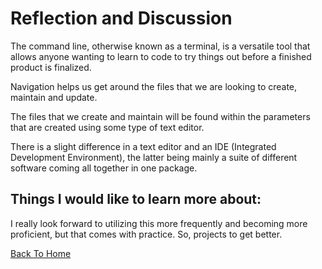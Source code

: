 # Reflection and Discussion

The command line, otherwise known as a terminal, is a versatile tool that allows anyone wanting to learn to code to try things out before a finished product is finalized.

Navigation helps us get around the files that we are looking to create, maintain and update.

The files that we create and maintain will be found within the parameters that are created using some type of text editor.

There is a slight difference in a text editor and an IDE (Integrated Development Environment), the latter being mainly a suite of different software coming all together in one package.


## Things I would like to learn more about:

I really look forward to utilizing this more frequently and becoming more proficient, but that comes with practice. So, projects to get better.

[Back To Home](../README.md)

